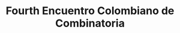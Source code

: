 ---
layout: content
number: 2

title: Fourth Encuentro Colombiano de Combinatoria
institution: Universidad de los Andes
location: Bogota, Colombia
year: 2014
role: invited speaker
---